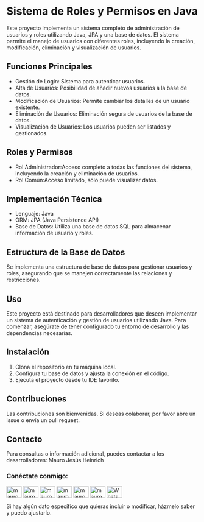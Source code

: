 # Sistema de Roles y Permisos en Java
Este proyecto implementa un sistema completo de administración de usuarios y roles utilizando Java, JPA y una base de datos. El sistema permite el manejo de usuarios con diferentes roles, incluyendo la creación, modificación, eliminación y visualización de usuarios.
## Funciones Principales
-  Gestión de Login: Sistema para autenticar usuarios.
-  Alta de Usuarios: Posibilidad de añadir nuevos usuarios a la base de datos.
-   Modificación de Usuarios: Permite cambiar los detalles de un usuario existente.
-  Eliminación de Usuarios: Eliminación segura de usuarios de la base de datos.
- Visualización de Usuarios: Los usuarios pueden ser listados y gestionados.
## Roles y Permisos
- Rol Administrador:Acceso completo a todas las funciones del sistema, incluyendo la creación y eliminación de usuarios.
-  Rol Común:Acceso limitado, sólo puede visualizar datos.
## Implementación Técnica
- Lenguaje: Java
-  ORM: JPA (Java Persistence API)
-  Base de Datos: Utiliza una base de datos SQL para almacenar información de usuario y roles.
## Estructura de la Base de Datos
Se implementa una estructura de base de datos para gestionar usuarios y roles, asegurando que se manejen correctamente las relaciones y restricciones.
## Uso
Este proyecto está destinado para desarrolladores que deseen implementar un sistema de autenticación y gestión de usuarios utilizando Java. Para comenzar, asegúrate de tener configurado tu entorno de desarrollo y las dependencias necesarias.
## Instalación
1. Clona el repositorio en tu máquina local.
2. Configura tu base de datos y ajusta la conexión en el código.
3. Ejecuta el proyecto desde tu IDE favorito.
## Contribuciones
Las contribuciones son bienvenidas. Si deseas colaborar, por favor abre un issue o envía un pull request.
## Contacto
Para consultas o información adicional, puedes contactar a los desarrolladores:
Mauro Jesús Heinrich
<h3 align="left">Conéctate conmigo:</h3>
<p align="left">
  <a href="https://twitter.com/mauroheinrich" target="_blank"><img align="center" src="https://raw.githubusercontent.com/rahuldkjain/github-profile-readme-generator/master/src/images/icons/Social/twitter.svg" alt="mauroheinrich" height="30" width="40" /></a>
  <a href="https://linkedin.com/in/mauroheinrich" target="_blank"><img align="center" src="https://raw.githubusercontent.com/rahuldkjain/github-profile-readme-generator/master/src/images/icons/Social/linked-in-alt.svg" alt="mauroheinrich" height="30" width="40" /></a>
  <a href="https://stackoverflow.com/users/20105268/mauro-heinrich" target="_blank"><img align="center" src="https://raw.githubusercontent.com/rahuldkjain/github-profile-readme-generator/master/src/images/icons/Social/stack-overflow.svg" alt="mauroheinrich" height="30" width="40" /></a>
  <a href="https://fb.com/mauroheinrich" target="_blank"><img align="center" src="https://raw.githubusercontent.com/rahuldkjain/github-profile-readme-generator/master/src/images/icons/Social/facebook.svg" alt="mauroheinrich" height="30" width="40" /></a>
  <a href="https://instagram.com/mauroheinrich" target="_blank"><img align="center" src="https://raw.githubusercontent.com/rahuldkjain/github-profile-readme-generator/master/src/images/icons/Social/instagram.svg" alt="mauroheinrich" height="30" width="40" /></a>
  <a href="https://discord.gg/mauroheinrich" target="_blank"><img align="center" src="https://raw.githubusercontent.com/rahuldkjain/github-profile-readme-generator/master/src/images/icons/Social/discord.svg" alt="mauroheinrich" height="30" width="40" /></a>
  <a href="https://wa.me/5493436201089" target="_blank"><img align="center" src="https://raw.githubusercontent.com/rahuldkjain/github-profile-readme-generator/master/src/images/icons/Social/whatsapp.svg" alt="WhatsApp" height="30" width="40" /></a>
</p>

Si hay algún dato específico que quieras incluir o modificar, házmelo saber y puedo ajustarlo.
